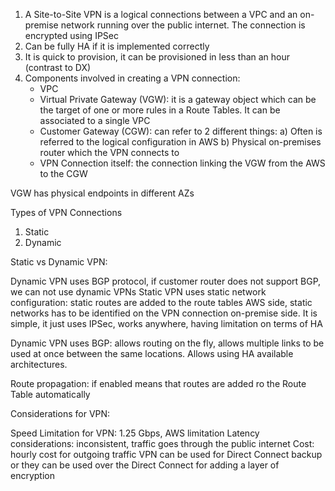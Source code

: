 1. A Site-to-Site VPN is a logical connections between a VPC and an on-premise network running over the public internet. The connection is encrypted using IPSec
2. Can be fully HA if it is implemented correctly
3. It is quick to provision, it can be provisioned in less than an hour (contrast to DX)
4. Components involved in creating a VPN connection:
   - VPC
   - Virtual Private Gateway (VGW): it is a gateway object which can be the target of one or more rules in a Route Tables. It can be associated to a single VPC
   - Customer Gateway (CGW): can refer to 2 different things:
       a) Often is referred to the logical configuration in AWS
       b) Physical on-premises router which the VPN connects to
   - VPN Connection itself: the connection linking the VGW from the AWS to the CGW
  

VGW has physical endpoints in different AZs

Types of VPN Connections 
1. Static
2. Dynamic

Static vs Dynamic VPN:

 Dynamic VPN uses BGP protocol, if customer router does not support BGP, we can not use dynamic VPNs
 Static VPN uses static network configuration: static routes are added to the route tables AWS side, static networks has to be         identified on the VPN connection on-premise side. It is simple, it just uses IPSec, works anywhere, having limitation on terms of HA

 Dynamic VPN uses BGP: allows routing on the fly, allows multiple links to be used at once between the same locations. Allows using HA    available architectures.
 
 Route propagation: if enabled means that routes are added ro the Route Table automatically

Considerations for VPN:

Speed Limitation for VPN: 1.25 Gbps, AWS limitation
Latency considerations: inconsistent, traffic goes through the public internet
Cost: hourly cost for outgoing traffic
VPN can be used for Direct Connect backup or they can be used over the Direct Connect for adding a layer of encryption
